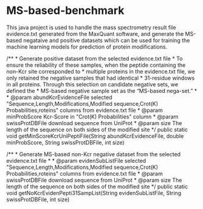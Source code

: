 # MS-based-benchmark
This java project is used to handle the mass spectrometry result file evidence.txt generated from the MaxQuant software, and generate the MS-based negataive and positive datasets which can be used for training the machine learning models for prediction of protein modifications.


/**
     * Generate positive dataset from the selected evidence.txt file
     * To ensure the reliability of these samples, when the peptide containing the non-Kcr site corresponded to
     * multiple proteins in the evidence.txt file, we only retained the negative samples that had identical
     * 31-residue windows in all proteins. Through this selection on candidate negative sets, we defined the
     * MS-based negative sample set as the “MS-based nega-set.”
     *
     * @param abundKcrEvidenceFile selected "Sequence,Length,Modifications,Modified sequence,Crot(K) Probabilities,roteins" columns from evidence.txt file
     * @param minProbScore Kcr-Score in "Crot(K) Probabilities" column
     * @param swissProtDBFile download sequence from UniProt
     * @param size The length of the sequence on both sides of the modified site
     */
    public static void getMinScoreKcrUniPeptiFile(String abundKcrEvidenceFile, double minProbScore,
                                                  String swissProtDBFile, int size)
                                                  
/**
     * Generate MS-based non-Kcr negative dataset from the selected evidence.txt file
     *
     * @param evidenSubListFile selected "Sequence,Length,Modifications,Modified sequence,Crot(K) Probabilities,roteins" columns from evidence.txt file
     * @param swissProtDBFile download sequence from UniProt
     * @param size The length of the sequence on both sides of the modified site
     */
    public static void getNoKcrEvidenPepti31SampList(String evidenSubListFile, String swissProtDBFile, int size)
    

